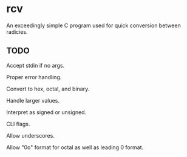 # rcv

An exceedingly simple C program used for quick conversion between radicies.

## TODO

Accept stdin if no args.

Proper error handling.

Convert to hex, octal, and binary.

Handle larger values.

Interpret as signed or unsigned.

CLI flags.

Allow underscores.

Allow "0o" format for octal as well as leading 0 format.
